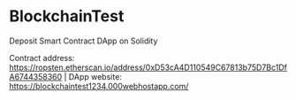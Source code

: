 # BlockchainTest
Deposit Smart Contract DApp on Solidity

Contract address: https://ropsten.etherscan.io/address/0xD53cA4D110549C67813b75D7Bc1DfA6744358360 |
DApp website: https://blockchaintest1234.000webhostapp.com/
